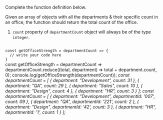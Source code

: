 Complete the function definition below.

Given an array of objects with all the departments & their specific count in an office, the function should return the total count of the office.

1. `count` property of `departmentCount` object will always be of the type `integer`.

<codeblock language="javascript" type="exercise" testMode="multipleInput">
<code>
const getOfficeStrength = departmentCount => {
  // write your code here
}
</code>

<solution>
const getOfficeStrength = departmentCount =>
  departmentCount.reduce((total, department) => total + department.count, 0);
</solution>

<testcases>
<caller>
console.log(getOfficeStrength(departmentCount));
</caller>
<testcase>
<i>
const departmentCount = [
  {
    department: "Development",
    count: 31
  },
  {
    department: "QA",
    count: 29
  },
  {
    department: "Sales",
    count: 10
  },
  {
    department: "Design",
    count: 4
  },
  {
    department: "HR",
    count: 3
  }
];
</i>
</testcase>
<testcase>
<i>
const departmentCount = [
  {
    department: "Development",
    departmentId: '007',
    count: 09
  },
  {
    department: "QA",
    departmentId: '221',
    count: 2
  },
  {
    department: "Design",
    departmentId: '42',
    count: 3
  },
  {
    department: "HR",
    departmentId: '1',
    count: 1
  }
];
</i>
</testcase>
</testcases>
</codeblock>